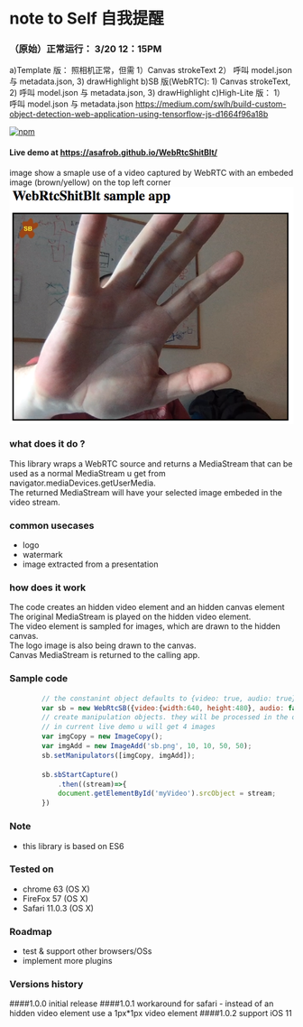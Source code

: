 # note to Self 自我提醒

### （原始）正常运行： 3/20 12：15PM
a)Template 版： 照相机正常，但需 1）Canvas strokeText 2） 呼叫 model.json 与 metadata.json, 3) drawHighlight
b)SB 版(WebRTC): 1) Canvas strokeText, 2)   呼叫 model.json 与 metadata.json, 3) drawHighlight
c)High-Lite 版： 1） 呼叫 model.json 与 metadata.json https://medium.com/swlh/build-custom-object-detection-web-application-using-tensorflow-js-d1664f96a18b


[![npm](https://img.shields.io/npm/v/npm.svg)](https://www.npmjs.com/package/webrtcshitblt)
#### Live demo at https://asafrob.github.io/WebRtcShitBlt/

image show a smaple use of a video captured by WebRTC with an embeded image (brown/yellow) on the top left corner<br/>
![alt text](preview.png "sample screen of using the lib with default image")

### what does it do ?
This library wraps a WebRTC source and returns a MediaStream that can be used as a normal MediaStream u get from navigator.mediaDevices.getUserMedia.<br/>
The returned MediaStream will have your selected image embeded in the video stream.

### common usecases
* logo
* watermark
* image extracted from a presentation

### how does it work
The code creates an hidden video element and an hidden canvas element<br/>
The original MediaStream is played on the hidden video element.<br/>
The video element is sampled for images, which are drawn to the hidden canvas.<br/>
The logo image is also being drawn to the canvas.<br/>
Canvas MediaStream is returned to the calling app.

### Sample code
```javascript
        // the constanint object defaults to {video: true, audio: true} but to save u the echo...
        var sb = new WebRtcSB({video:{width:640, height:480}, audio: false});
        // create manipulation objects. they will be processed in the order you supply them.
        // in current live demo u will get 4 images
        var imgCopy = new ImageCopy();
        var imgAdd = new ImageAdd('sb.png', 10, 10, 50, 50);
        sb.setManipulators([imgCopy, imgAdd]);

        sb.sbStartCapture()
            .then((stream)=>{
            document.getElementById('myVideo').srcObject = stream;
        })
```

### Note
* this library is based on ES6

### Tested on
* chrome 63 (OS X)
* FireFox 57 (OS X)
* Safari 11.0.3 (OS X)

### Roadmap
* test & support other browsers/OSs
* implement more plugins

### Versions history
####1.0.0
initial release
####1.0.1
workaround for safari -  instead of an hidden video element use a 1px*1px video element
####1.0.2
support iOS 11